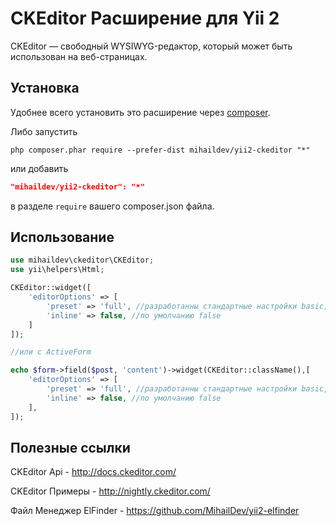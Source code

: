 CKEditor Расширение для Yii 2
===========================

CKEditor — свободный WYSIWYG-редактор, который может быть использован на веб-страницах.


## Установка

Удобнее всего установить это расширение через [composer](http://getcomposer.org/download/).

Либо запустить

```
php composer.phar require --prefer-dist mihaildev/yii2-ckeditor "*"
```

или добавить

```json
"mihaildev/yii2-ckeditor": "*"
```

в разделе `require` вашего composer.json файла.

## Использование

```php
use mihaildev\ckeditor\CKEditor;
use yii\helpers\Html;

CKEditor::widget([
    'editorOptions' => [
        'preset' => 'full', //разработанны стандартные настройки basic, standard, full данную возможность не обязательно использовать
        'inline' => false, //по умолчанию false
    ]
]);

//или c ActiveForm

echo $form->field($post, 'content')->widget(CKEditor::className(),[
    'editorOptions' => [
        'preset' => 'full', //разработанны стандартные настройки basic, standard, full данную возможность не обязательно использовать
        'inline' => false, //по умолчанию false
    ],
]);
```

## Полезные ссылки

CKEditor Api - http://docs.ckeditor.com/

CKEditor Примеры - http://nightly.ckeditor.com/

Файл Менеджер ElFinder - https://github.com/MihailDev/yii2-elfinder